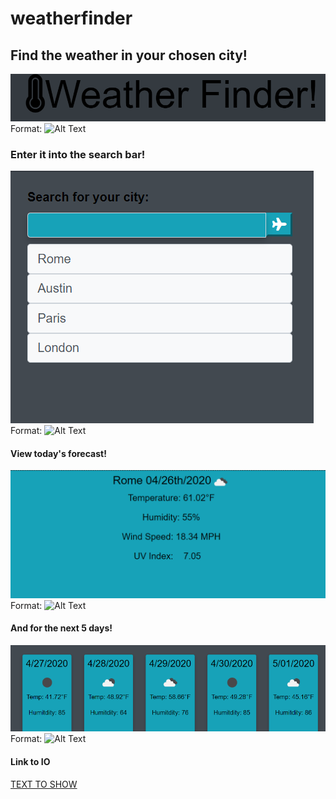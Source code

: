 # weatherfinder

## Find the weather in your chosen city!
![GitHub Logo](./images/img1.png)
Format: ![Alt Text](url)

### Enter it into the search bar!

![GitHub Logo](./images/img2.png)
Format: ![Alt Text](url)

#### View today's forecast!
![GitHub Logo](./images/img3.png)
Format: ![Alt Text](url)

#### And for the next 5 days! 
![GitHub Logo](./images/img4.png)
Format: ![Alt Text](url)

#### Link to IO

[TEXT TO SHOW](andytheelf.github.io)



